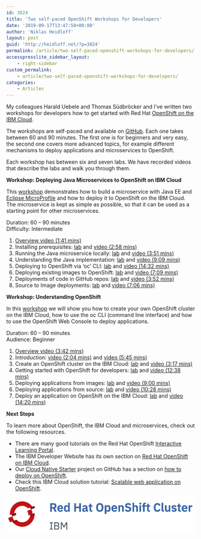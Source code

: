 ```yaml
---
id: 3824
title: 'Two self-paced OpenShift Workshops for Developers'
date: '2019-09-17T13:47:50+00:00'
author: 'Niklas Heidloff'
layout: post
guid: 'http://heidloff.net/?p=3824'
permalink: /article/two-self-paced-openshift-workshops-for-developers/
accesspresslite_sidebar_layout:
    - right-sidebar
custom_permalink:
    - article/two-self-paced-openshift-workshops-for-developers/
categories:
    - Articles
---
```


My colleagues Harald Uebele and Thomas Südbröcker and I’ve written two workshops for developers how to get started with Red Hat [OpenShift on the IBM Cloud](https://cloud.ibm.com/docs/openshift?topic=openshift-why_openshift).

The workshops are self-paced and available on [GitHub](https://github.com/nheidloff/openshift-on-ibm-cloud-workshops). Each one takes between 60 and 90 minutes. The first one is for beginners and very easy, the second one covers more advanced topics, for example different mechanisms to deploy applications and microservices to OpenShift.

Each workshop has between six and seven labs. We have recorded videos that describe the labs and walk you through them.

**Workshop: Deploying Java Microservices to OpenShift on IBM Cloud**

This [workshop](https://github.com/nheidloff/openshift-on-ibm-cloud-workshops/tree/master/2-deploying-to-openshift#deploying-java-microservices-to-openshift-on-ibm-cloud) demonstrates how to build a microservice with Java EE and [Eclipse MicroProfile](https://microprofile.io/) and how to deploy it to OpenShift on the IBM Cloud. The microservice is kept as simple as possible, so that it can be used as a starting point for other microservices.

Duration: 60 – 90 minutes  
Difficulty: Intermediate

1. [Overview video (1:41 mins)](https://youtu.be/8361HGR_O_s)
2. Installing prerequisites: [lab](https://github.com/nheidloff/openshift-on-ibm-cloud-workshops/blob/master/2-deploying-to-openshift/documentation/1-prereqs.md) and [video (2:58 mins)](https://youtu.be/c5CtqijWXL4)
3. Running the Java microservice locally: [lab](https://github.com/nheidloff/openshift-on-ibm-cloud-workshops/blob/master/2-deploying-to-openshift/documentation/2-docker.md) and [video (3:51 mins)](https://youtu.be/4dT2jg6wGF4)
4. Understanding the Java implementation: [lab](https://github.com/nheidloff/openshift-on-ibm-cloud-workshops/blob/master/2-deploying-to-openshift/documentation/3-java.md) and [video (9:09 mins)](https://www.youtube.com/watch?v=ugpYSPV9jAs)
5. Deploying to OpenShift via ‘oc’ CLI: [lab](https://github.com/nheidloff/openshift-on-ibm-cloud-workshops/blob/master/2-deploying-to-openshift/documentation/4-openshift.md) and [video (14:32 mins)](https://youtu.be/4MDfalo2Fg0)
6. Deploying existing images to OpenShift: [lab](https://github.com/nheidloff/openshift-on-ibm-cloud-workshops/blob/master/2-deploying-to-openshift/documentation/5-existing-image.md) and [video (7:09 mins)](https://youtu.be/JhxsS7l6DhA)
7. Deployments of code in GitHub repos: [lab](https://github.com/nheidloff/openshift-on-ibm-cloud-workshops/blob/master/2-deploying-to-openshift/documentation/6-github.md) and [video (3:52 mins)](https://youtu.be/b3upMuZOpsY)
8. Source to Image deployments: [lab](https://github.com/nheidloff/openshift-on-ibm-cloud-workshops/blob/master/2-deploying-to-openshift/documentation/7-source-to-image.md) and [video (7:06 mins)](https://youtu.be/p6lVc6MDrcM)

**Workshop: Understanding OpenShift**

In this [workshop](https://github.com/nheidloff/openshift-on-ibm-cloud-workshops/blob/master/1-understanding-openshift/README.md#understanding-openshift) we will show you how to create your own OpenShift cluster on the IBM Cloud, how to use the oc CLI (command line interface) and how to use the OpenShift Web Console to deploy applications.

Duration: 60 – 90 minutes  
Audience: Beginner

1. [Overview video (3:42 mins)](https://youtu.be/cotKSI-S1Ng)
2. Introduction: [video (2:04 mins)](https://www.youtube.com/watch?v=hdwDMsDF9J8) and [video (5:45 mins)](https://www.youtube.com/watch?v=l4Vrj7mkxhQ)
3. Create an OpenShift cluster on the IBM Cloud: [lab](https://github.com/nheidloff/openshift-on-ibm-cloud-workshops/blob/master/1-understanding-openshift/Part2.md) and [video (3:17 mins)](https://youtu.be/9xgqDP2B3WI)
4. Getting started with OpenShift for developers: [lab](https://learn.openshift.com/introduction/getting-started/) and [video (12:38 mins)](https://www.youtube.com/watch?v=boJOI0DgSTc&list=PL0Mrq9ES4ERfGpB0K5PHYmvl2xV60GSQz&index=4&t=0s)
5. Deploying applications from images: [lab](https://learn.openshift.com/introduction/deploying-images/) and [video (9:00 mins)](https://www.youtube.com/watch?v=v_j3TiurPQc&list=PL0Mrq9ES4ERfGpB0K5PHYmvl2xV60GSQz&index=5&t=0s)
6. Deploying applications from source: [lab](https://learn.openshift.com/introduction/deploying-python/) and [video (10:28 mins)](https://www.youtube.com/watch?v=2CtThlhgOYs&list=PL0Mrq9ES4ERfGpB0K5PHYmvl2xV60GSQz&index=6&t=0s)
7. Deploy an application on OpenShift on the IBM Cloud: [lab](https://github.com/nheidloff/openshift-on-ibm-cloud-workshops/blob/master/1-understanding-openshift/Part4.md) and [video (14:20 mins)](https://www.youtube.com/watch?v=7XBbuPjsUqU&list=PL0Mrq9ES4ERfGpB0K5PHYmvl2xV60GSQz&index=7&t=0s)

**Next Steps**

To learn more about OpenShift, the IBM Cloud and microservices, check out the following resources.

- There are many good tutorials on the Red Hat OpenShift [Interactive Learning Portal](https://learn.openshift.com/).
- The IBM Developer Website has its own section on [Red Hat OpenShift on IBM Cloud](https://developer.ibm.com/components/redhat-openshift-ibm-cloud/).
- Our [Cloud Native Starter](https://github.com/IBM/cloud-native-starter) project on GitHub has a section on [how to deploy on OpenShift](https://github.com/IBM/cloud-native-starter/blob/master/documentation/OpenShiftIKSDeployment.md#deploy-cloud-native-starter-on-openshift-on-ibm-cloud).
- Check this IBM Cloud solution tutorial: [Scalable web application on OpenShift](https://cloud.ibm.com/docs/tutorials?topic=solution-tutorials-scalable-webapp-openshift).

![image](/assets/img/2019/09/os_logo.png)
